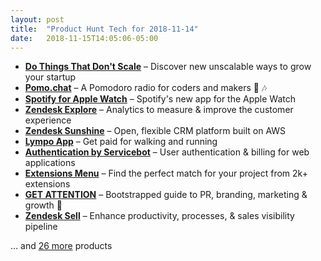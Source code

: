 ```yaml
---
layout: post
title:  "Product Hunt Tech for 2018-11-14"
date:   2018-11-15T14:05:06-05:00
---
```


* **[Do Things That Don't Scale](https://www.producthunt.com/posts/do-things-that-don-t-scale?utm_campaign=producthunt-api&utm_medium=api&utm_source=Application%3A+Daily+Digest+RSS+%28ID%3A+3202%29)** – Discover new unscalable ways to grow your startup
* **[Pomo.chat](https://www.producthunt.com/posts/pomo-chat?utm_campaign=producthunt-api&utm_medium=api&utm_source=Application%3A+Daily+Digest+RSS+%28ID%3A+3202%29)** – A Pomodoro radio for coders and makers 🍅 🎶
* **[Spotify for Apple Watch](https://www.producthunt.com/posts/spotify-for-apple-watch?utm_campaign=producthunt-api&utm_medium=api&utm_source=Application%3A+Daily+Digest+RSS+%28ID%3A+3202%29)** – Spotify's new app for the Apple Watch
* **[Zendesk Explore](https://www.producthunt.com/posts/zendesk-explore-2?utm_campaign=producthunt-api&utm_medium=api&utm_source=Application%3A+Daily+Digest+RSS+%28ID%3A+3202%29)** – Analytics to measure & improve the customer experience
* **[Zendesk Sunshine](https://www.producthunt.com/posts/zendesk-sunshine?utm_campaign=producthunt-api&utm_medium=api&utm_source=Application%3A+Daily+Digest+RSS+%28ID%3A+3202%29)** – Open, flexible CRM platform built on AWS
* **[Lympo App](https://www.producthunt.com/posts/lympo-app?utm_campaign=producthunt-api&utm_medium=api&utm_source=Application%3A+Daily+Digest+RSS+%28ID%3A+3202%29)** – Get paid for walking and running
* **[Authentication by Servicebot](https://www.producthunt.com/posts/authentication-by-servicebot?utm_campaign=producthunt-api&utm_medium=api&utm_source=Application%3A+Daily+Digest+RSS+%28ID%3A+3202%29)** – User authentication & billing for web applications
* **[Extensions Menu](https://www.producthunt.com/posts/extensions-menu?utm_campaign=producthunt-api&utm_medium=api&utm_source=Application%3A+Daily+Digest+RSS+%28ID%3A+3202%29)** – Find the perfect match for your project from 2k+ extensions
* **[GET ATTENTION](https://www.producthunt.com/posts/get-attention?utm_campaign=producthunt-api&utm_medium=api&utm_source=Application%3A+Daily+Digest+RSS+%28ID%3A+3202%29)** – Bootstrapped guide to PR, branding, marketing & growth 👀
* **[Zendesk Sell](https://www.producthunt.com/posts/zendesk-sell?utm_campaign=producthunt-api&utm_medium=api&utm_source=Application%3A+Daily+Digest+RSS+%28ID%3A+3202%29)** – Enhance productivity, processes, & sales visibility pipeline

… and [26 more](https://www.producthunt.com/tech) products